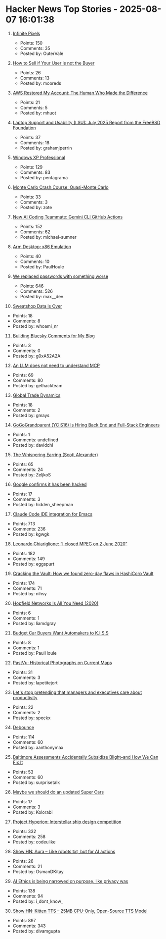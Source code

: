 # Hacker News Top Stories - 2025-08-07 16:01:38

1. [Infinite Pixels](https://meyerweb.com/eric/thoughts/2025/08/07/infinite-pixels/)
   - Points: 150
   - Comments: 35
   - Posted by: OuterVale

2. [How to Sell if Your User is not the Buyer](https://writings.founderlabs.io/p/how-to-sell-if-your-user-is-not-the)
   - Points: 26
   - Comments: 13
   - Posted by: mooreds

3. [AWS Restored My Account: The Human Who Made the Difference](https://www.seuros.com/blog/aws-restored-account-plot-twist/)
   - Points: 21
   - Comments: 5
   - Posted by: mhuot

4. [Laptop Support and Usability (LSU): July 2025 Report from the FreeBSD Foundation](https://github.com/FreeBSDFoundation/proj-laptop/blob/main/monthly-updates/2025-07.md)
   - Points: 37
   - Comments: 18
   - Posted by: grahamjperrin

5. [Windows XP Professional](https://win32.run/)
   - Points: 129
   - Comments: 83
   - Posted by: pentagrama

6. [Monte Carlo Crash Course: Quasi-Monte Carlo](https://thenumb.at/QMC/)
   - Points: 33
   - Comments: 3
   - Posted by: zote

7. [New AI Coding Teammate: Gemini CLI GitHub Actions](https://blog.google/technology/developers/introducing-gemini-cli-github-actions/)
   - Points: 152
   - Comments: 62
   - Posted by: michael-sumner

8. [Arm Desktop: x86 Emulation](https://marcin.juszkiewicz.com.pl/2025/07/22/arm-desktop-emulation/)
   - Points: 40
   - Comments: 10
   - Posted by: PaulHoule

9. [We replaced passwords with something worse](https://blog.danielh.cc/blog/passwords)
   - Points: 646
   - Comments: 526
   - Posted by: max__dev

10. [Sweatshop Data Is Over](https://www.mechanize.work/blog/sweatshop-data-is-over/)
   - Points: 18
   - Comments: 8
   - Posted by: whoami_nr

11. [Building Bluesky Comments for My Blog](https://natalie.sh/posts/bluesky-comments/)
   - Points: 3
   - Comments: 0
   - Posted by: g0xA52A2A

12. [An LLM does not need to understand MCP](https://hackteam.io/blog/your-llm-does-not-care-about-mcp/)
   - Points: 69
   - Comments: 80
   - Posted by: gethackteam

13. [Global Trade Dynamics](https://alhadaqa.github.io/globaltradedynamics/)
   - Points: 18
   - Comments: 2
   - Posted by: gmays

14. [GoGoGrandparent (YC S16) Is Hiring Back End and Full-Stack Engineers](undefined)
   - Points: 1
   - Comments: undefined
   - Posted by: davidchl

15. [The Whispering Earring (Scott Alexander)](https://croissanthology.com/earring)
   - Points: 65
   - Comments: 24
   - Posted by: ZeljkoS

16. [Google confirms it has been hacked](https://www.forbes.com/sites/daveywinder/2025/08/07/google-confirms-it-has-been-hacked---user-data-stolen/)
   - Points: 17
   - Comments: 3
   - Posted by: hidden_sheepman

17. [Claude Code IDE integration for Emacs](https://github.com/manzaltu/claude-code-ide.el)
   - Points: 713
   - Comments: 236
   - Posted by: kgwgk

18. [Leonardo Chiariglione: “I closed MPEG on 2 June 2020”](https://leonardo.chiariglione.org/)
   - Points: 182
   - Comments: 149
   - Posted by: eggspurt

19. [Cracking the Vault: How we found zero-day flaws in HashiCorp Vault](https://cyata.ai/blog/cracking-the-vault-how-we-found-zero-day-flaws-in-authentication-identity-and-authorization-in-hashicorp-vault/)
   - Points: 174
   - Comments: 71
   - Posted by: nihsy

20. [Hopfield Networks Is All You Need (2020)](https://arxiv.org/abs/2008.02217)
   - Points: 6
   - Comments: 1
   - Posted by: liamdgray

21. [Budget Car Buyers Want Automakers to K.I.S.S](https://www.thedrive.com/news/budget-car-buyers-want-automakers-to-k-i-s-s)
   - Points: 8
   - Comments: 1
   - Posted by: PaulHoule

22. [PastVu: Historical Photographs on Current Maps](https://pastvu.com/?_nojs=1)
   - Points: 31
   - Comments: 3
   - Posted by: lapetitejort

23. [Let's stop pretending that managers and executives care about productivity](https://www.baldurbjarnason.com/2025/disingenuous-discourse/)
   - Points: 22
   - Comments: 2
   - Posted by: speckx

24. [Debounce](https://developer.mozilla.org/en-US/docs/Glossary/Debounce)
   - Points: 114
   - Comments: 60
   - Posted by: aanthonymax

25. [Baltimore Assessments Accidentally Subsidize Blight–and How We Can Fix It](https://progressandpoverty.substack.com/p/how-baltimore-assessments-accidentally)
   - Points: 53
   - Comments: 60
   - Posted by: surprisetalk

26. [Maybe we should do an updated Super Cars](https://spillhistorie.no/2025/07/31/maybe-we-should-do-an-updated-version/)
   - Points: 17
   - Comments: 3
   - Posted by: Kolorabi

27. [Project Hyperion: Interstellar ship design competition](https://www.projecthyperion.org)
   - Points: 332
   - Comments: 258
   - Posted by: codeulike

28. [Show HN: Aura – Like robots.txt, but for AI actions](https://github.com/osmandkitay/aura)
   - Points: 26
   - Comments: 21
   - Posted by: OsmanDKitay

29. [AI Ethics is being narrowed on purpose, like privacy was](https://nimishg.substack.com/p/ai-ethics-is-being-narrowed-on-purpose)
   - Points: 138
   - Comments: 94
   - Posted by: i_dont_know_

30. [Show HN: Kitten TTS – 25MB CPU-Only, Open-Source TTS Model](https://github.com/KittenML/KittenTTS)
   - Points: 897
   - Comments: 343
   - Posted by: divamgupta

